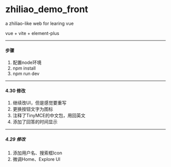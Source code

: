 # zhiliao_demo_front
a zhiliao-like web for learing vue

vue + vite + element-plus

------

#### 步骤

1. 配置node环境
2. npm install
3. npm run dev

------
#### 4.30 修改

1. 继续改UI，但是感觉要重写
2. 更换按钮文字为图标
3. 注释了TinyMCE的中文包，用回英文
4. 添加了回答的时间显示
------
##### 4.29 修改

1. 添加用户名、搜索框Icon
2. 微调Home、Explore UI
